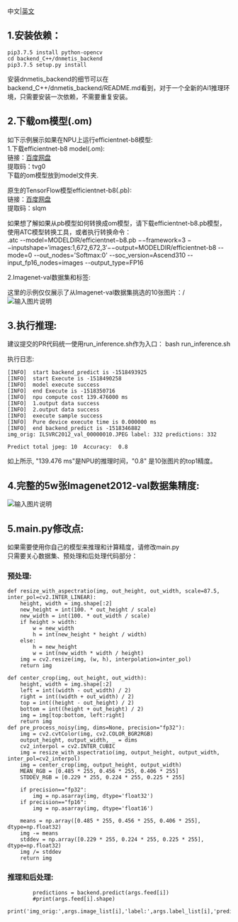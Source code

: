 中文|[英文](README_EN.md)

## 1.安装依赖：
```
pip3.7.5 install python-opencv
cd backend_C++/dnmetis_backend
pip3.7.5 setup.py install
```
安装dnmetis_backend的细节可以在backend_C++/dnmetis_backend/README.md看到，对于一个全新的Ai1推理环境，只需要安装一次依赖，不需要重复安装。

## 2.下载om模型(.om)

如下示例展示如果在NPU上运行efficientnet-b8模型:\
1.下载efficientnet-b8 model(.om): \
链接：[百度网盘](https://pan.baidu.com/s/1N-kpQoDe3NRxvjFKjAT9AA) \
提取码：tvg0  
下载的om模型放到model文件夹.

原生的TensorFlow模型efficientnet-b8(.pb):\
链接：[百度网盘](https://pan.baidu.com/s/1CajdSlNTh6k35RoyOn-3Ug)\
提取码：slqm 

如果想了解如果从pb模型如何转换成om模型，请下载efficientnet-b8.pb模型，使用ATC模型转换工具，或者执行转换命令：\
.atc --model=MODELDIR/efficientnet−b8.pb −−framework=3 −−inputshape=′images:1,672,672,3′−−output=MODELDIR/efficientnet-b8 --mode=0 --out_nodes='Softmax:0' --soc_version=Ascend310 --input_fp16_nodes=images --output_type=FP16

2.Imagenet-val数据集和标签:

这里的示例仅仅展示了从Imagenet-val数据集挑选的10张图片：/
![输入图片说明](https://images.gitee.com/uploads/images/2020/0918/234302_a572d632_5418572.jpeg "无标题.jpg")



## 3.执行推理:
建议提交的PR代码统一使用run_inference.sh作为入口：
bash run_inference.sh

执行日志:
```
[INFO]  start backend_predict is -1518493925
[INFO]  start Execute is -1518490258
[INFO]  model execute success
[INFO]  end Execute is -1518350716
[INFO]  npu compute cost 139.476000 ms
[INFO]  1.output data success
[INFO]  2.output data success
[INFO]  execute sample success
[INFO]  Pure device execute time is 0.000000 ms
[INFO]  end backend_predict is -1518346882
img_orig: ILSVRC2012_val_00000010.JPEG label: 332 predictions: 332

Predict total jpeg: 10  Accuracy:  0.8
```
如上所示, "139.476 ms"是NPU的推理时间，"0.8" 是10张图片的top1精度。

## 4.完整的5w张Imagenet2012-val数据集精度:

![输入图片说明](https://images.gitee.com/uploads/images/2020/0919/010210_5cf496fc_5418572.png "屏幕截图.png")


## 5.main.py修改点:

如果需要使用你自己的模型来推理和计算精度，请修改main.py\
只需要关心数据集、预处理和后处理代码部分：

### 预处理:
```
def resize_with_aspectratio(img, out_height, out_width, scale=87.5, inter_pol=cv2.INTER_LINEAR):
    height, width = img.shape[:2]
    new_height = int(100. * out_height / scale)
    new_width = int(100. * out_width / scale)
    if height > width:
        w = new_width
        h = int(new_height * height / width)
    else:
        h = new_height
        w = int(new_width * width / height)
    img = cv2.resize(img, (w, h), interpolation=inter_pol)
    return img

def center_crop(img, out_height, out_width):
    height, width = img.shape[:2]
    left = int((width - out_width) / 2)
    right = int((width + out_width) / 2)
    top = int((height - out_height) / 2)
    bottom = int((height + out_height) / 2)
    img = img[top:bottom, left:right]
    return img
def pre_process_noisy(img, dims=None, precision="fp32"):
    img = cv2.cvtColor(img, cv2.COLOR_BGR2RGB)
    output_height, output_width, _ = dims
    cv2_interpol = cv2.INTER_CUBIC
    img = resize_with_aspectratio(img, output_height, output_width, inter_pol=cv2_interpol)
    img = center_crop(img, output_height, output_width)
    MEAN_RGB = [0.485 * 255, 0.456 * 255, 0.406 * 255]
    STDDEV_RGB = [0.229 * 255, 0.224 * 255, 0.225 * 255]

    if precision=="fp32":
        img = np.asarray(img, dtype='float32')
    if precision=="fp16":
        img = np.asarray(img, dtype='float16')

    means = np.array([0.485 * 255, 0.456 * 255, 0.406 * 255], dtype=np.float32)
    img -= means
    stddev = np.array([0.229 * 255, 0.224 * 255, 0.225 * 255], dtype=np.float32)
    img /= stddev
    return img
```

### 推理和后处理:
```
        predictions = backend.predict(args.feed[i])
        #print(args.feed[i].shape)
        print('img_orig:',args.image_list[i],'label:',args.label_list[i],'predictions:',np.argmax(predictions),'\n')
```